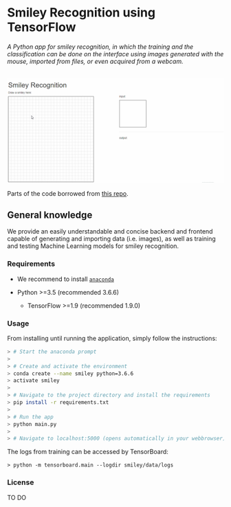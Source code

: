 # Smiley Recognition using TensorFlow #

###### A Python app for smiley recognition, in which the training and the classification can be done on the interface using images generated with the mouse, imported from files, or even acquired from a webcam.

![alt text](./gif.gif "Smiley Recognition")

Parts of the code borrowed from [this repo](https://github.com/sugyan/tensorflow-mnist).

## General knowledge

We provide an easily understandable and concise backend and frontend capable of generating and importing data (i.e. images), as well as training and testing Machine Learning models for smiley recognition.

### Requirements ###

- We recommend to install [`anaconda`](https://docs.anaconda.com/anaconda/install/)

- Python >=3.5 (recommended 3.6.6)
  - TensorFlow >=1.9 (recommended 1.9.0)

### Usage ###

From installing until running the application, simply follow the instructions:

```bash
> # Start the anaconda prompt
>
> # Create and activate the environment
> conda create --name smiley python=3.6.6
> activate smiley
>
> # Navigate to the project directory and install the requirements
> pip install -r requirements.txt
> 
> # Run the app
> python main.py
> 
> # Navigate to localhost:5000 (opens automatically in your webbrowser)
```

The logs from training can be accessed by TensorBoard:

    > python -m tensorboard.main --logdir smiley/data/logs

### License ###

TO DO